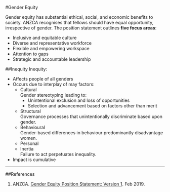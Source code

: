 #Gender Equity

Gender equity has substantial ethical, social, and economic benefits to society. ANZCA recognises that fellows should have equal opportunity, irrespective of gender. The position statement outlines **five focus areas**:
* Inclusive and equitable culture
* Diverse and representative workforce
* Flexible and empowering workspace
* Attention to gaps
* Strategic and accountable leadership

##Inequity
Inequity:
* Affects people of all genders
* Occurs due to interplay of may factors:
	* Cultural  
	Gender stereotyping leading to:
		* Unintentional exclusion and loss of opportunities
		* Selection and advancement based on factors other than merit
	* Structural  
	Governance processes that unintentionally discriminate based upon gender.
	* Behavioural  
	Gender-based differences in behaviour predominantly disadvantage women.
	* Personal
	* Inertia  
	Failure to act perpetuates inequality.
* Impact is cumulative


---
##References
1. ANZCA. [Gender Equity Position Statement: Version 1](http://www.anzca.edu.au/about-anzca/gender-equity). Feb 2019.
